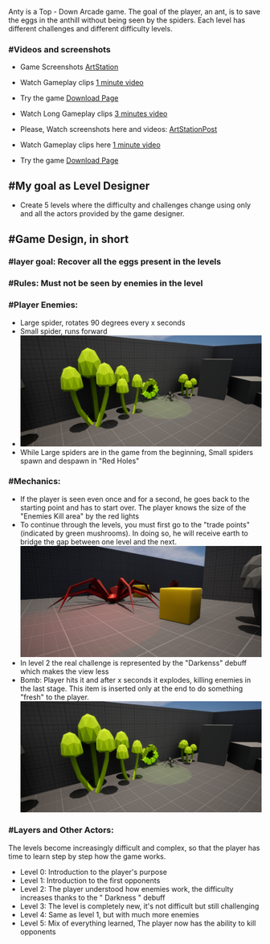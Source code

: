Anty is a Top - Down Arcade game. The goal of the player, an ant, is to save the eggs in the anthill without being seen by the spiders. Each level has different challenges and different difficulty levels.

### #Videos and screenshots

- Game Screenshots [ArtStation](https://www.artstation.com/artwork/Xgxy4n)
- Watch Gameplay clips [1 minute video](https://youtu.be/yeR7v-2roT4)
- Try the game [Download Page](https://giusepperotondo.itch.io/anty-please-save-the-eggs)
- Watch Long Gameplay clips [3 minutes video](https://youtu.be/l9Ru01FmT2k)

- Please, Watch screenshots here and videos: [ArtStationPost]()
- Watch Gameplay clips here [1 minute video](https://youtu.be/yeR7v-2roT4)
- Try the game [Download Page](https://giusepperotondo.itch.io/anty-please-save-the-eggs)

## #My goal as Level Designer
- Create 5 levels where the difficulty and challenges change using only and all the actors provided by the game designer.
## #Game Design, in short
### #layer goal: Recover all the eggs present in the levels
### #Rules: Must not be seen by enemies in the level
### #Player Enemies:
- Large spider, rotates 90 degrees every x seconds
- Small spider, runs forward
- ![RC](/HighresScreenshot00027.png)
- While Large spiders are in the game from the beginning, Small spiders spawn and despawn in "Red Holes"
  
### #Mechanics:
- If the player is seen even once and for a second, he goes back to the starting point and has to start over. The player knows the size of the "Enemies Kill area" by the red lights
- To continue through the levels, you must first go to the "trade points" (indicated by green mushrooms). In doing so, he will receive earth to bridge the gap between one level and the next.
![RC](/HighresScreenshot00030.png)
- In level 2 the real challenge is represented by the "Darkenss" debuff which makes the view less
- Bomb: Player hits it and after x seconds it explodes, killing enemies in the last stage. This item is inserted only at the end to do something "fresh" to the player.
![RC](/HighresScreenshot00027.png)

### #Layers and Other Actors:
The levels become increasingly difficult and complex, so that the player has time to learn step by step how the game works.
- Level 0: Introduction to the player's purpose
- Level 1: Introduction to the first opponents
- Level 2: The player understood how enemies work, the difficulty increases thanks to the " Darkness " debuff
- Level 3: The level is completely new, it's not difficult but still challenging
- Level 4: Same as level 1, but with much more enemies
- Level 5: Mix of everything learned, The player now has the ability to kill opponents
